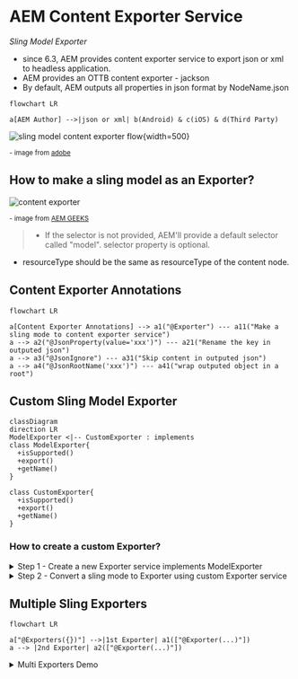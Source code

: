 # AEM Content Exporter Service

_Sling Model Exporter_

- since 6.3, AEM provides content exporter service to export json or xml to headless application.
- AEM provides an OTTB content exporter - jackson
- By default, AEM outputs all properties in json format by NodeName.json

```mermaid
flowchart LR

a[AEM Author] -->|json or xml| b(Android) & c(iOS) & d(Third Party)

```

![sling model content exporter flow](/assets/img/aem/sling-model-exporter-request-flow.png){width=500}

<p><sup>- image from <a href="https://experienceleague.adobe.com/docs/experience-manager-learn/foundation/development/understand-sling-model-exporter.html?lang=en" target="_blank">adobe</a></sup></p>

## How to make a sling model as an Exporter?

![content exporter](/assets/img/aem/content-exporter-1.png)

<p><sup>- image from <a href="https://www.youtube.com/c/AEMGeeks" target="_blank">AEM GEEKS</a></sup></p>

> - If the selector is not provided, AEM'll provide a default selector called "model". selector property is optional.

- resourceType should be the same as resourceType of the content node.

## Content Exporter Annotations

```mermaid
flowchart LR

a[Content Exporter Annotations] --> a1("@Exporter") --- a11("Make a sling mode to content exporter service")
a --> a2("@JsonProperty(value='xxx')") --- a21("Rename the key in outputed json")
a --> a3("@JsonIgnore") --- a31("Skip content in outputed json")
a --> a4("@JsonRootName('xxx')") --- a41("wrap outputed object in a root")
```

## Custom Sling Model Exporter

```mermaid
classDiagram
direction LR
ModelExporter <|-- CustomExporter : implements
class ModelExporter{
  +isSupported()
  +export()
  +getName()
}

class CustomExporter{
  +isSupported()
  +export()
  +getName()
}
```

### How to create a custom Exporter?

<details>
<summary>Step 1 - Create a new Exporter service implements ModelExporter</summary>

<p class="call-out-2"><a href="https://www.javatpoint.com/jaxb-tutorial" target="_blank">JAXB</a> is used for XML</p>

```java
@Component(service = ModelExporter.class)
public class XmlExporter implements ModelExporter {
  @Override
  public boolean isSupported(Class<?> clazz) {
    return true;
  }

  @Override
  public <T> T export(Object model, Class<T> clazz, Map<String, String> options) throws ExportException {
    ....
  }

  @Override
  public String getName() {
    return "customExporterName";
  }
}
```

</details>

<details>
<summary>Step 2 - Convert a sling mode to Exporter using custom Exporter service</summary>

```java
@Model(
        adaptables = Resource.class,
        adapters = IAdminXML.class,
        resourceType = "htlblog/admin/list",
        defaultInjectionStrategy = DefaultInjectionStrategy.OPTIONAL
)
@Exporter(name = "customExporterName", extensions = "xml", selector = "geeks",
        options = {
                @ExporterOption(name = "SerializationFeature.WRAP_ROOT_VALUE", value = "true")
        }
)
@XmlRootElement(name = "admin")
public class IAdminXML {
  @ValueMapValue
  @XmlElement
  String title;

  @ValueMapValue
  @XmlElement
  String description;

  public String getTitle() { return title; }

  public String getDescription() { return description; }
}

```

</details>

## Multiple Sling Exporters

```mermaid
flowchart LR

a["@Exporters({})"] -->|1st Exporter| a1(["@Exporter(...)"])
a --> |2nd Exporter| a2(["@Exporter(...)"])
```

<details>
<summary>Multi Exporters Demo</summary>
```java
@Exporters({
        @Exporter(name = "jackson", extensions = "json", selector = "geeksjson"),
        @Exporter(name = "geeksxml", extensions = "xml", selector = "geeksxml")
})
```
</details>
